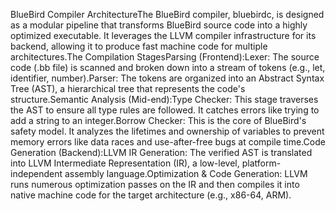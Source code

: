 BlueBird Compiler ArchitectureThe BlueBird compiler, bluebirdc, is designed as a modular pipeline that transforms BlueBird source code into a highly optimized executable. It leverages the LLVM compiler infrastructure for its backend, allowing it to produce fast machine code for multiple architectures.The Compilation StagesParsing (Frontend):Lexer: The source code (.bb file) is scanned and broken down into a stream of tokens (e.g., let, identifier, number).Parser: The tokens are organized into an Abstract Syntax Tree (AST), a hierarchical tree that represents the code's structure.Semantic Analysis (Mid-end):Type Checker: This stage traverses the AST to ensure all type rules are followed. It catches errors like trying to add a string to an integer.Borrow Checker: This is the core of BlueBird's safety model. It analyzes the lifetimes and ownership of variables to prevent memory errors like data races and use-after-free bugs at compile time.Code Generation (Backend):LLVM IR Generation: The verified AST is translated into LLVM Intermediate Representation (IR), a low-level, platform-independent assembly language.Optimization & Code Generation: LLVM runs numerous optimization passes on the IR and then compiles it into native machine code for the target architecture (e.g., x86-64, ARM).